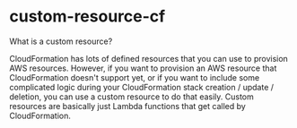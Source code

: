 # custom-resource-cf

What is a custom resource?

CloudFormation has lots of defined resources that you can use to provision AWS resources. However, if you want to provision an AWS resource that CloudFormation doesn't support yet, or if you want to include some complicated logic during your CloudFormation stack creation / update / deletion, you can use a custom resource to do that easily. Custom resources are basically just Lambda functions that get called by CloudFormation.
